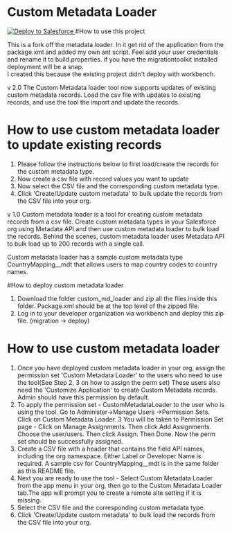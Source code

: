 # Custom Metadata Loader

<a href="https://githubsfdeploy.herokuapp.com">
   <img alt="Deploy to Salesforce" 
		 src="https://raw.githubusercontent.com/afawcett/githubsfdeploy/master/deploy.png">
</a>
#How to use this project

This is a fork off the metadata loader.  In it get rid of the application from the package.xml and added my own ant script.  Feel add your user credentials and rename it to build.properties.  if you have the migrationtoolkit installed deployment will be a snap.  
I created this because the existing project didn't deploy with workbench.

v 2.0
The Custom Metadata loader tool now supports updates of existing custom metadata records. Load the csv file with updates to existing records, and use the tool the import and update the records.
# How to use custom metadata loader to update existing records

1. Please follow the instructions below to first load/create the records for the custom metadata type.
2. Now create a csv file with record values you want to update
2. Now select the CSV file and the corresponding custom metadata type.
5. Click 'Create/Update custom metadata' to bulk update the records from the CSV file into your org.


v 1.0
Custom metadata loader is a tool for creating custom metadata records from a csv file. Create custom metadata types in your Salesforce org using Metadata API and then use custom metadata loader to bulk load the records. Behind the scenes, custom metadata loader uses Metadata API to bulk load up to 200 records with a single call. 

Custom metadata loader has a sample custom metadata type CountryMapping__mdt that allows users to map country codes to country names. 

#How to deploy custom metadata loader
1. Download the folder custom_md_loader and zip all the files inside this folder. Package.xml should be at the top level of the zipped file. 
2. Log in to your developer organization via workbench and deploy this zip file. (migration -> deploy)

# How to use custom metadata loader

1. Once you have deployed custom metadata loader in your org, assign the permission set 'Custom Metadata Loader' to the users who need to use the tool(See Step 2, 3 on how to assign the perm set)
   These users also need the 'Customize Application' to create Custom Metadata records. Admin should have this permission by default. 
2. To apply the permission set - CustomMetadataLoader to the user who is using the tool. Go to Administer->Manage Users ->Permission Sets. Click on Custom Metadata Loader. 
3  You will be taken to Permission Set page - Click on Manage Assignments. Then click Add Assignments. Choose the user/users. Then click Assign. Then Done. Now the perm set should be successfully assigned.
4. Create a CSV file with a header that contains the field API names, including the org namespace. Either Label or Developer Name is required. A sample csv for CountryMapping__mdt is in the same folder as this README file. 
5. Next you are ready to use the tool - Select Custom Metadata Loader from the app menu in your org, then go to the Custom Metadata Loader tab.The app will prompt you to create a remote site setting if it is missing. 
6. Select the CSV file and the corresponding custom metadata type.
7. Click 'Create/Update custom metadata' to bulk load the records from the CSV file into your org.
